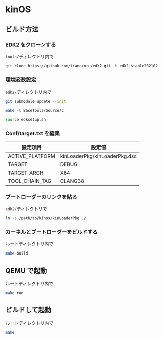 # kinOS

## ビルド方法

### EDK2 をクローンする

`tools/`ディレクトリ内で

```bash
git clone https://github.com/tianocore/edk2.git -b edk2-stable202102
```

### 環境変数設定

`edk2/`ディレクトリ内で

```bash
git submodule update --init
```

```bash
make -C BaseTools/Source/C
```

```bash
source edksetup.sh
```

### Conf/target.txt を編集

| 設定項目        | 設定値                        |
| --------------- | ----------------------------- |
| ACTIVE_PLATFORM | kinLoaderPkg/kinLoaderPkg.dsc |
| TARGET          | DEBUG                         |
| TARGET_ARCH     | X64                           |
| TOOL_CHAIN_TAG  | CLANG38                       |

### ブートローダーのリンクを貼る

`edk2/`ディレクトリで

```bash
ln -s /path/to/kinos/kinLoaderPkg ./

```

### カーネルとブートローダーをビルドする

ルートディレクトリ内で

```bash
make build
```

## QEMU で起動

ルートディレクトリ内で

```bash
make run
```

## ビルドして起動

ルートディレクトリ内で

```bash
make
```
